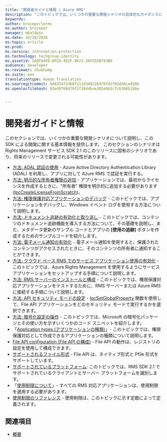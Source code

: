 ```yaml
---
title: "開発者ガイドと情報 | Azure RMS"
description: "このトピックでは、いくつかの重要な開発シナリオの具体的なガイダンスについて説明します。"
keywords: 
author: bruceperlerms
ms.author: bruceper
manager: mbaldwin
ms.date: 10/18/2016
ms.topic: article
ms.prod: 
ms.service: information-protection
ms.technology: techgroup-identity
ms.assetid: 5A9F04FD-0FCD-482F-8671-36FE93B783B0
audience: developer
ms.reviewer: shubhamp
ms.suite: ems
translationtype: Human Translation
ms.sourcegitcommit: 9d8354f2d68f211d349226970fd2f83dd0ce810b
ms.openlocfilehash: 93ed9760d79f2f38d4bee302ebb5c7c6368b1bbe


---
```


# <a name="developer-guidance-and-information"></a>開発者ガイドと情報

このセクションでは、いくつかの重要な開発シナリオについて説明し、この SDK による開発に関する基本情報を提供します。 このセクションのシナリオは Rights Management サービス SDK 2.1 のこのリリースに固有のシナリオであり、将来のリリースで変更される可能性があります。
- [方法: ADAL 認証の使用](how-to-use-adal-authentication.md) - Azure Active Directory Authentication Library (ADAL) を利用し、アプリに対して Azure RMS で認証を実行する。
- [方法: 明示的な所有者権限の追加](add-explicit-owner-rights.md) - アプリケーションでは、最初からライセンスを作成するときに、"所有者" 権限を明示的に追加する必要があります ([IpcCreateLicenseFromScratch](https://msdn.microsoft.com/library/hh535256.aspx))。
- [方法: 権限保護対応アプリケーションのデバッグ](debugging-applications-that-use-ad-rms.md) - このトピックでは、アプリケーションをデバッグし、Windows イベント ログを使用する方法について説明します。
- [方法: ドキュメント追跡の有効化と取り消し](tracking-content.md) - このトピックでは、コンテンツのドキュメント追跡機能を導入する方法について、その基礎を説明し、また、メタデータ更新のサンプル コードとアプリの **[使用の追跡]** ボタンを作成するためのサンプルコードを紹介します。
- [方法: 電子メール通知の有効化](how-to-enable-email-notification.md) - 電子メール通知を使用すると、保護されたコンテンツがアクセスされたときに、そのコンテンツの所有者に通知することができます。
- [方法: クラウド ベース RMS でのサービス アプリケーション使用の有効化](how-to-use-file-api-with-aadrm-cloud.md) - このトピックでは、Azure Rights Management を使用するようにサービス アプリケーションをセットアップする手順について説明します。
- [方法: RMS サーバーのインストールと構成](how-to-install-and-configure-an-rms-server.md) - このトピックでは、権限保護対応アプリケーションをテストするために、RMS サーバーまたは Azure RMS に接続する手順について説明します。
- [方法: API セキュリティ モードの設定](setting-the-api-security-mode-api-mode.md) - [IpcSetGlobalProperty](https://msdn.microsoft.com/library/hh535270.aspx) 関数を使用して、File API アプリケーションをどのセキュリティ モードで実行するかを選択できます。
- [方法: 暗号化設定の操作](working-with-encryption.md) - このトピックでは、Microsoft の暗号化パッケージとその使い方を示すいくつかのコード スニペットを紹介します。
- 「[Application types (アプリケーションの種類)](application-types.md)」- このトピックでは、権限保護対応として作成できるアプリケーションの種類について説明します。
- [File API configuration (File API の構成)](file-api-configuration.md) - File API の動作は、レジストリの設定を使用して構成できます。
- [サポートされるファイル形式](supported-file-formats.md) - File API は、ネイティブ形式と Pfile 形式をサポートしています。
- [サポートされているプラットフォーム](supported-platforms.md): このトピックでは、RMS SDK 2.1 でサポートされているクライアントとサーバー プラットフォームを識別します。
- 「[使用制限について](understanding-usage-restrictions.md)」- すべての RMS 対応アプリケーションは、使用制限を適用する必要があります。
- [使用制限のリファレンス](usage-restriction-reference.md) - 使用制限は、このトピックに示す定数によって定義されます。

 
## <a name="related-topics"></a>関連項目
* [概要](ad-rms-overview.md)
 

 



<!--HONumber=Nov16_HO2-->


